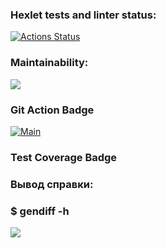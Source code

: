 ### Hexlet tests and linter status:
[![Actions Status](https://github.com/ArtemKaPetrakov/backend-project-46/workflows/hexlet-check/badge.svg)](https://github.com/ArtemKaPetrakov/backend-project-46/actions)

### Maintainability:
<a href="https://codeclimate.com/github/ArtemKaPetrakov/backend-project-46/maintainability"><img src="https://api.codeclimate.com/v1/badges/becfd8170718c27966bb/maintainability" /></a>

### Git Action Badge
[![Main](https://github.com/ArtemKaPetrakov/backend-project-46/actions/workflows/main.yml/badge.svg?branch=main&event=push)](https://github.com/ArtemKaPetrakov/backend-project-46/actions/workflows/main.yml)

### Test Coverage Badge


### Вывод справки:

### $ gendiff -h

<a href="https://asciinema.org/a/N03VKaFEdBDAoQP2ixtS1520y" target="_blank"><img src="https://asciinema.org/a/N03VKaFEdBDAoQP2ixtS1520y.svg" /></a>
